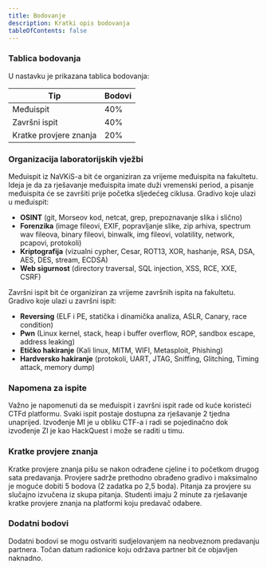 ```yaml
---
title: Bodovanje
description: Kratki opis bodovanja
tableOfContents: false
---
```

### Tablica bodovanja
U nastavku je prikazana tablica bodovanja:

| Tip | Bodovi|
|-----|-------|
|Međuispit| 40%|
|Završni ispit| 40%|
|Kratke provjere znanja| 20%|

### Organizacija laboratorijskih vježbi

Međuispit iz NaVKiS-a bit će organiziran za vrijeme međuispita na fakultetu. Ideja je da za rješavanje međuispita imate duži vremenski period, a pisanje međuispita će se završiti prije početka sljedećeg ciklusa.
Gradivo koje ulazi u međuispit:
- **OSINT** (git, Morseov kod, netcat, grep, prepoznavanje slika i slično)
- **Forenzika** (image fileovi, EXIF, popravljanje slike, zip arhiva, spectrum wav fileova, binary fileovi, binwalk, img fileovi, volatility, network, pcapovi, protokoli)
- **Kriptografija** (vizualni cypher, Cesar, ROT13, XOR, hashanje, RSA, DSA, AES, DES, stream, ECDSA)
- **Web sigurnost** (directory traversal, SQL injection, XSS, RCE, XXE, CSRF)

Završni ispit bit će organiziran za vrijeme završnih ispita na fakultetu.
Gradivo koje ulazi u završni ispit:
- **Reversing** (ELF i PE, statička i dinamička analiza, ASLR, Canary, race condition)
- **Pwn** (Linux kernel, stack, heap i buffer overflow, ROP, sandbox escape, address leaking)
- **Etičko hakiranje** (Kali linux, MITM, WIFI, Metasploit, Phishing)
- **Hardversko hakiranje** (protokoli, UART, JTAG, Sniffing, Glitching, Timing attack, memory dump)

### Napomena za ispite
Važno je napomenuti da se međuispit i završni ispit rade od kuće koristeći CTFd platformu. Svaki ispit postaje dostupna za rješavanje 2 tjedna unaprijed. Izvođenje MI je u obliku CTF-a i radi se pojedinačno dok izvođenje ZI je kao HackQuest i može se raditi u timu.

### Kratke provjere znanja
Kratke provjere znanja pišu se nakon odrađene cjeline i to početkom drugog sata predavanja. Provjere sadrže prethodno obrađeno gradivo i maksimalno je moguće dobiti 5 bodova (2 zadatka po 2,5 boda). Pitanja za provjere su slučajno izvučena iz skupa pitanja. Studenti imaju 2 minute za rješavanje kratke provjere znanja na platformi koju predavač odabere.

### Dodatni bodovi
Dodatni bodovi se mogu ostvariti sudjelovanjem na neobveznom predavanju partnera. Točan datum radionice koju održava partner bit će objavljen naknadno.